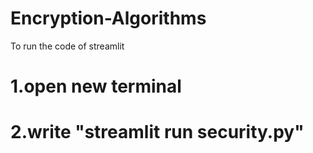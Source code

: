 # Encryption-Algorithms

To run the code of streamlit 
# 1.open new terminal 
# 2.write "streamlit run security.py"

